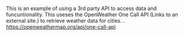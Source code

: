 This is an example of using a 3rd party API to access data and funcuntionality. This useses the  OpenWeather One Call API (Links to an external site.) to retrieve weather data for cities. . https://openweathermap.org/api/one-call-api